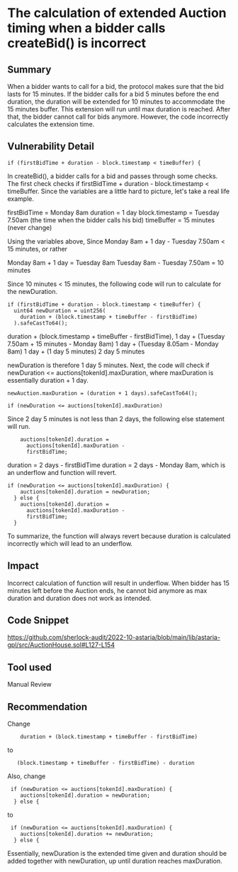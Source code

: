# The calculation of extended Auction timing when a bidder calls createBid() is incorrect
## Summary
When a bidder wants to call for a bid, the protocol makes sure that the bid lasts for 15 minutes. If the bidder calls for a bid 5 minutes before the end duration, the duration will be extended for 10 minutes to accommodate the 15 minutes buffer. This extension will run until max duration is reached. After that, the bidder cannot call for bids anymore. However, the code incorrectly calculates the extension time.

## Vulnerability Detail
```
if (firstBidTime + duration - block.timestamp < timeBuffer) {
```
In createBid(), a bidder calls for a bid and passes through some checks. The first check checks if firstBidTime + duration - block.timestamp < timeBuffer. Since the variables are a little hard to picture, let's take a real life example.

firstBidTime = Monday 8am
duration = 1 day
block.timestamp = Tuesday 7.50am (the time when the bidder calls his bid)
timeBuffer = 15 minutes (never change)

Using the variables above, Since Monday 8am + 1 day - Tuesday 7.50am < 15 minutes, or rather

Monday 8am + 1 day = Tuesday 8am
Tuesday 8am - Tuesday 7.50am = 10 minutes

Since 10 minutes < 15 minutes, the following code will run to calculate for the newDuration.

```
if (firstBidTime + duration - block.timestamp < timeBuffer) {
  uint64 newDuration = uint256(
    duration + (block.timestamp + timeBuffer - firstBidTime)
  ).safeCastTo64();
```
duration + (block.timestamp + timeBuffer - firstBidTime),
1 day + (Tuesday 7.50am + 15 minutes - Monday 8am)
1 day + (Tuesday 8.05am - Monday 8am)
1 day + (1 day 5 minutes)
2 day 5 minutes


newDuration is therefore 1 day 5 minutes. Next, the code will check if newDuration <= auctions[tokenId].maxDuration, where maxDuration is essentially duration + 1 day.
```
newAuction.maxDuration = (duration + 1 days).safeCastTo64();

if (newDuration <= auctions[tokenId].maxDuration)
```
Since 2 day 5 minutes is not less than 2 days, the following else statement will run.
```
    auctions[tokenId].duration =
      auctions[tokenId].maxDuration -
      firstBidTime;
```
duration = 2 days - firstBidTime
duration = 2 days - Monday 8am, which is an underflow and function will revert.
```
if (newDuration <= auctions[tokenId].maxDuration) {
    auctions[tokenId].duration = newDuration;
  } else {
    auctions[tokenId].duration =
      auctions[tokenId].maxDuration -
      firstBidTime;
  }
```
To summarize, the function will always revert because duration is calculated incorrectly which will lead to an underflow.

## Impact
Incorrect calculation of function will result in underflow. When bidder has 15 minutes left before the Auction ends, he cannot bid anymore as max duration and duration does not work as intended.

## Code Snippet
https://github.com/sherlock-audit/2022-10-astaria/blob/main/lib/astaria-gpl/src/AuctionHouse.sol#L127-L154

## Tool used
Manual Review

## Recommendation
Change
```
    duration + (block.timestamp + timeBuffer - firstBidTime)
```
to
```
   (block.timestamp + timeBuffer - firstBidTime) - duration
```
Also, change
```
 if (newDuration <= auctions[tokenId].maxDuration) {
    auctions[tokenId].duration = newDuration;
  } else {
```
to
```
 if (newDuration <= auctions[tokenId].maxDuration) {
    auctions[tokenId].duration += newDuration;
  } else {
```
Essentially, newDuration is the extended time given and duration should be added together with newDuration, up until duration reaches maxDuration.

